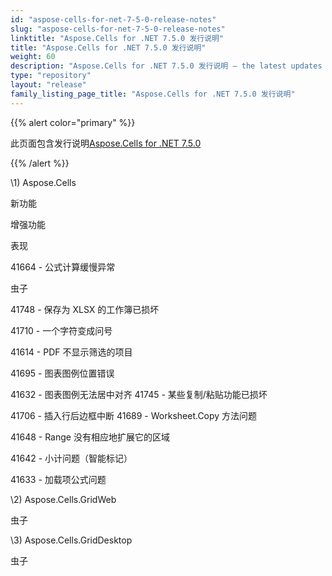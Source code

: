 ```yaml
---
id: "aspose-cells-for-net-7-5-0-release-notes"
slug: "aspose-cells-for-net-7-5-0-release-notes"
linktitle: "Aspose.Cells for .NET 7.5.0 发行说明"
title: "Aspose.Cells for .NET 7.5.0 发行说明"
weight: 60
description: "Aspose.Cells for .NET 7.5.0 发行说明 – the latest updates and fixes."
type: "repository"
layout: "release"
family_listing_page_title: "Aspose.Cells for .NET 7.5.0 发行说明"
---
```

{{% alert color="primary" %}} 

此页面包含发行说明[Aspose.Cells for .NET 7.5.0](https://releases.aspose.com/cells/net/new-releases/aspose.cells-for-.net-7.5.0/)

{{% /alert %}} 

\1) Aspose.Cells 

新功能

增强功能

表现

41664 - 公式计算缓慢异常

虫子

41748 - 保存为 XLSX 的工作簿已损坏

41710 - 一个字符变成问号

41614 - PDF 不显示筛选的项目

41695 - 图表图例位置错误

41632 - 图表图例无法居中对齐 41745 - 某些复制/粘贴功能已损坏

41706 - 插入行后边框中断 41689 - Worksheet.Copy 方法问题

41648 - Range 没有相应地扩展它的区域

41642 - 小计问题（智能标记）

 41633 - 加载项公式问题

\2) Aspose.Cells.GridWeb

虫子

\3) Aspose.Cells.GridDesktop

虫子

